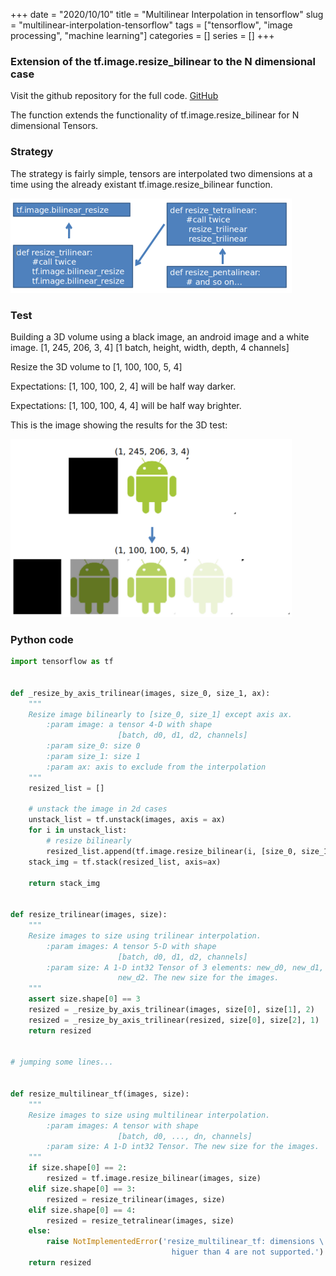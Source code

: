 +++ 
date = "2020/10/10"
title = "Multilinear Interpolation in tensorflow"
slug = "multilinear-interpolation-tensorflow" 
tags = ["tensorflow", "image processing", "machine learning"]
categories = []
series = []
+++

### Extension of the tf.image.resize_bilinear to the N dimensional case

Visit the github repository for the full code. [GitHub](https://github.com/viclule/image_resize_n_linear)


The function extends the functionality of tf.image.resize_bilinear for N dimensional Tensors.


### Strategy
The strategy is fairly simple, tensors are interpolated two dimensions at a time using the already existant tf.image.resize_bilinear function.

![Strategy](../../images/posts/multilinear_interpolation_tensorflow_2.png)

### Test

Building a 3D volume using a black image, an android image and a white image. [1, 245, 206, 3, 4] [1 batch, height, width, depth, 4 channels]

Resize the 3D volume to [1, 100, 100, 5, 4]

Expectations: [1, 100, 100, 2, 4] will be half way darker.

Expectations: [1, 100, 100, 4, 4] will be half way brighter.


This is the image showing the results for the 3D test:

![Test for 3D](../../images/posts/multilinear_interpolation_tensorflow.png)


### Python code

```python
import tensorflow as tf


def _resize_by_axis_trilinear(images, size_0, size_1, ax):
    """
    Resize image bilinearly to [size_0, size_1] except axis ax.
        :param image: a tensor 4-D with shape 
                        [batch, d0, d1, d2, channels]
        :param size_0: size 0
        :param size_1: size 1
        :param ax: axis to exclude from the interpolation
    """
    resized_list = []

    # unstack the image in 2d cases
    unstack_list = tf.unstack(images, axis = ax)
    for i in unstack_list:
        # resize bilinearly
        resized_list.append(tf.image.resize_bilinear(i, [size_0, size_1]))
    stack_img = tf.stack(resized_list, axis=ax)

    return stack_img


def resize_trilinear(images, size):
    """
    Resize images to size using trilinear interpolation.
        :param images: A tensor 5-D with shape 
                        [batch, d0, d1, d2, channels]
        :param size: A 1-D int32 Tensor of 3 elements: new_d0, new_d1,
                        new_d2. The new size for the images.
    """
    assert size.shape[0] == 3
    resized = _resize_by_axis_trilinear(images, size[0], size[1], 2)
    resized = _resize_by_axis_trilinear(resized, size[0], size[2], 1)
    return resized


# jumping some lines...


def resize_multilinear_tf(images, size):
    """
    Resize images to size using multilinear interpolation.
        :param images: A tensor with shape 
                        [batch, d0, ..., dn, channels]
        :param size: A 1-D int32 Tensor. The new size for the images.
    """
    if size.shape[0] == 2:
        resized = tf.image.resize_bilinear(images, size)
    elif size.shape[0] == 3:
        resized = resize_trilinear(images, size)
    elif size.shape[0] == 4:
        resized = resize_tetralinear(images, size)
    else:
        raise NotImplementedError('resize_multilinear_tf: dimensions \
                                    higuer than 4 are not supported.')
    return resized
```